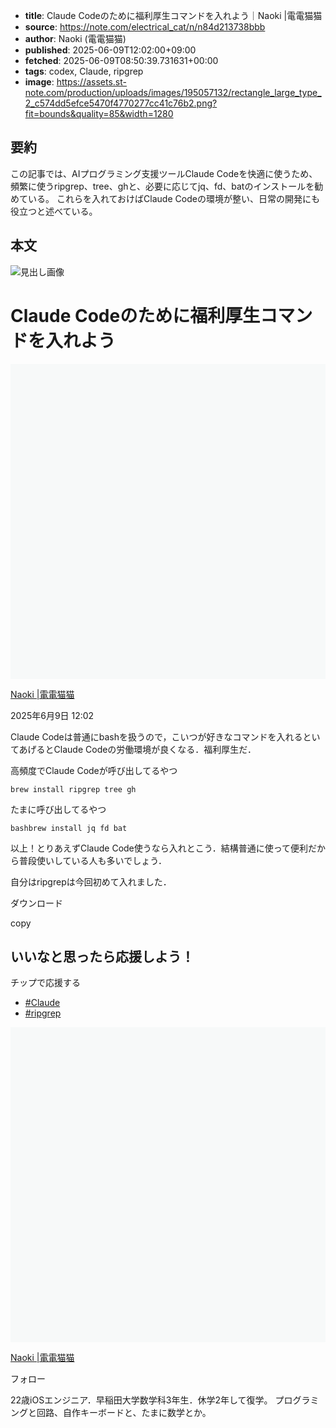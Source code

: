 <!-- metadata -->
- **title**: Claude Codeのために福利厚生コマンドを入れよう｜Naoki |電電猫猫 
- **source**: https://note.com/electrical_cat/n/n84d213738bbb
- **author**: Naoki (電電猫猫)
- **published**: 2025-06-09T12:02:00+09:00
- **fetched**: 2025-06-09T08:50:39.731631+00:00
- **tags**: codex, Claude, ripgrep
- **image**: https://assets.st-note.com/production/uploads/images/195057132/rectangle_large_type_2_c574dd5efce5470f4770277cc41c76b2.png?fit=bounds&quality=85&width=1280

## 要約
この記事では、AIプログラミング支援ツールClaude Codeを快適に使うため、
頻繁に使うripgrep、tree、ghと、必要に応じてjq、fd、batのインストールを勧めている。
これらを入れておけばClaude Codeの環境が整い、日常の開発にも役立つと述べている。

## 本文

![見出し画像](https://assets.st-note.com/production/uploads/images/195057132/rectangle_large_type_2_c574dd5efce5470f4770277cc41c76b2.png?width=1200)  

Claude Codeのために福利厚生コマンドを入れよう
============================

[![Naoki |電電猫猫 ](data:image/svg+xml;charset=utf8,%3Csvg%20viewBox%3D%220%200%20100%20100%22%20xmlns%3D%22http%3A%2F%2Fwww.w3.org%2F2000%2Fsvg%22%3E%3Cdefs%3E%3ClinearGradient%20id%3D%22a%22%3E%3Cstop%20offset%3D%220%25%22%20stop-color%3D%22%23f7f9f9%22%2F%3E%3Cstop%20offset%3D%2233%25%22%20stop-color%3D%22%23f7f9f9%22%2F%3E%3Cstop%20offset%3D%2250%25%22%20stop-color%3D%22%23fff%22%2F%3E%3Cstop%20offset%3D%2267%25%22%20stop-color%3D%22%23f7f9f9%22%2F%3E%3Cstop%20offset%3D%22100%25%22%20stop-color%3D%22%23f7f9f9%22%2F%3E%3CanimateTransform%20attributeName%3D%22gradientTransform%22%20type%3D%22translate%22%20from%3D%22-1%200%22%20to%3D%221%200%22%20begin%3D%220s%22%20dur%3D%221.5s%22%20repeatCount%3D%22indefinite%22%2F%3E%3C%2FlinearGradient%3E%3C%2Fdefs%3E%3Cpath%20class%3D%22rect%22%20fill%3D%22url(%23a)%22%20d%3D%22M-100-100h300v300h-300z%22%2F%3E%3C%2Fsvg%3E)](/electrical_cat)

[Naoki |電電猫猫](/electrical_cat)

2025年6月9日 12:02

Claude Codeは普通にbashを扱うので，こいつが好きなコマンドを入れるといてあげるとClaude Codeの労働環境が良くなる．福利厚生だ．

高頻度でClaude Codeが呼び出してるやつ

```
brew install ripgrep tree gh
```

たまに呼び出してるやつ

```
bashbrew install jq fd bat
```

以上！とりあえずClaude Code使うなら入れとこう．結構普通に使って便利だから普段使いしている人も多いでしょう．

自分はripgrepは今回初めて入れました．

 

ダウンロード

 

copy

いいなと思ったら応援しよう！
--------------

チップで応援する

  

* [#Claude](https://note.com/hashtag/Claude)
* [#ripgrep](https://note.com/hashtag/ripgrep)

 

[![Naoki |電電猫猫 ](data:image/svg+xml;charset=utf8,%3Csvg%20viewBox%3D%220%200%20100%20100%22%20xmlns%3D%22http%3A%2F%2Fwww.w3.org%2F2000%2Fsvg%22%3E%3Cdefs%3E%3ClinearGradient%20id%3D%22a%22%3E%3Cstop%20offset%3D%220%25%22%20stop-color%3D%22%23f7f9f9%22%2F%3E%3Cstop%20offset%3D%2233%25%22%20stop-color%3D%22%23f7f9f9%22%2F%3E%3Cstop%20offset%3D%2250%25%22%20stop-color%3D%22%23fff%22%2F%3E%3Cstop%20offset%3D%2267%25%22%20stop-color%3D%22%23f7f9f9%22%2F%3E%3Cstop%20offset%3D%22100%25%22%20stop-color%3D%22%23f7f9f9%22%2F%3E%3CanimateTransform%20attributeName%3D%22gradientTransform%22%20type%3D%22translate%22%20from%3D%22-1%200%22%20to%3D%221%200%22%20begin%3D%220s%22%20dur%3D%221.5s%22%20repeatCount%3D%22indefinite%22%2F%3E%3C%2FlinearGradient%3E%3C%2Fdefs%3E%3Cpath%20class%3D%22rect%22%20fill%3D%22url(%23a)%22%20d%3D%22M-100-100h300v300h-300z%22%2F%3E%3C%2Fsvg%3E)](/electrical_cat)

[Naoki |電電猫猫](/electrical_cat)

フォロー

22歳iOSエンジニア．早稲田大学数学科3年生．休学2年して復学。
プログラミングと回路、自作キーボードと、たまに数学とか。

